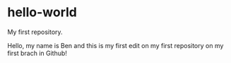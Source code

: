 # hello-world
My first repository.

Hello, my name is Ben and this is my first edit on my first repository on my first brach in Github!
